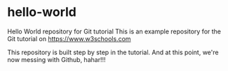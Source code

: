 # hello-world
Hello World repository for Git tutorial
This is an example repository for the Git tutorial on https://www.w3schools.com

This repository is built step by step in the tutorial. And at this point, we're now messing with Github, hahar!!!
